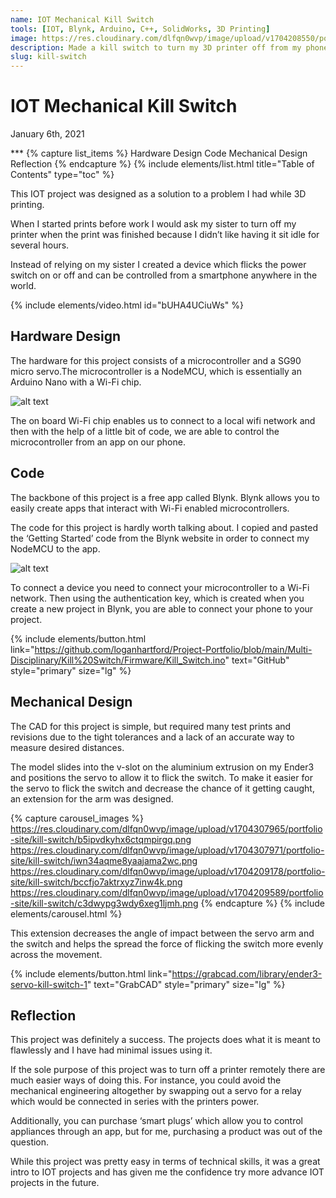 ```yaml
---
name: IOT Mechanical Kill Switch
tools: [IOT, Blynk, Arduino, C++, SolidWorks, 3D Printing]
image: https://res.cloudinary.com/dlfqn0wvp/image/upload/v1704208550/portfolio-site/kill-switch/lf0b0mnbkbuezgpgg7nv.jpg
description: Made a kill switch to turn my 3D printer off from my phone.
slug: kill-switch
---
```


# IOT Mechanical Kill Switch
<p class="post-metadata text-muted">
  January 6th, 2021
</p>
***
{% capture list_items %}
Hardware Design
Code
Mechanical Design
Reflection
{% endcapture %}
{% include elements/list.html title="Table of Contents" type="toc" %}

This IOT project was designed as a solution to a problem I had while 3D printing.

When I started prints before work I would ask my sister to turn off my printer when the print was finished because I didn’t like having it sit idle for several hours.

Instead of relying on my sister I created a device which flicks the power switch on or off and can be controlled from a smartphone anywhere in the world.

{% include elements/video.html id="bUHA4UCiuWs" %}

## Hardware Design
The hardware for this project consists of a microcontroller and a SG90 micro servo.The microcontroller is a NodeMCU, which is essentially an Arduino Nano with a Wi-Fi chip. 

![alt text](https://res.cloudinary.com/dlfqn0wvp/image/upload/v1704208881/portfolio-site/kill-switch/cidaaq9tbwvbs4dpwxub.jpg "Kill switch hardware")

The on board Wi-Fi chip enables us to connect to a local wifi network and then with the help of a little bit of code, we are able to control the microcontroller from an app on our phone.

## Code
The backbone of this project is a free app called Blynk. Blynk allows you to easily create apps that interact with Wi-Fi enabled microcontrollers. 

The code for this project is hardly worth talking about. I copied and pasted the ‘Getting Started’ code from the Blynk website in order to connect my NodeMCU to the app.

![alt text](https://res.cloudinary.com/dlfqn0wvp/image/upload/v1704209282/portfolio-site/kill-switch/h2fdmcxtmqixjllyb0wm.png "Blynk App")

To connect a device you need to connect your microcontroller to a Wi-Fi network. Then using the authentication key, which is created when you create a new project in Blynk, you are able to connect your phone to your project. 

{% include elements/button.html link="https://github.com/loganhartford/Project-Portfolio/blob/main/Multi-Disciplinary/Kill%20Switch/Firmware/Kill_Switch.ino" text="GitHub" style="primary" size="lg" %}

## Mechanical Design
The CAD for this project is simple, but required many test prints and revisions due to the tight tolerances and a lack of an accurate way to measure desired distances. 

The model slides into the v-slot on the aluminium extrusion on my Ender3 and positions the servo to allow it to flick the switch. To make it easier for the servo to flick the switch and decrease the chance of it getting caught, an extension for the arm was designed. 

{% capture carousel_images %}
https://res.cloudinary.com/dlfqn0wvp/image/upload/v1704307965/portfolio-site/kill-switch/b5ipvdkyhx6ctqmpirgq.png
https://res.cloudinary.com/dlfqn0wvp/image/upload/v1704307971/portfolio-site/kill-switch/iwn34aqme8yaajama2wc.png
https://res.cloudinary.com/dlfqn0wvp/image/upload/v1704209178/portfolio-site/kill-switch/bccfjo7aktrxyz7inw4k.png
https://res.cloudinary.com/dlfqn0wvp/image/upload/v1704209589/portfolio-site/kill-switch/c3dwypg3wdy6xeg1ljmh.png
{% endcapture %}
{% include elements/carousel.html %}

This extension decreases the angle of impact between the servo arm and the switch and helps the spread the force of flicking the switch  more evenly across the movement.

{% include elements/button.html link="https://grabcad.com/library/ender3-servo-kill-switch-1" text="GrabCAD" style="primary" size="lg" %}

## Reflection
This project was definitely a success. The projects does what it is meant to flawlessly and I have had minimal issues using it. 

If the sole purpose of this project was to turn off a printer remotely there are much easier ways of doing this. For instance, you could avoid the mechanical engineering altogether by swapping out a servo for a relay which would be connected in series with the printers power.

Additionally, you can purchase ‘smart plugs’ which allow you to control appliances through an app, but for me, purchasing a product was out of the question.

While this project was pretty easy in terms of technical skills, it was a great intro to IOT projects and has given me the confidence try more advance IOT projects in the future.

